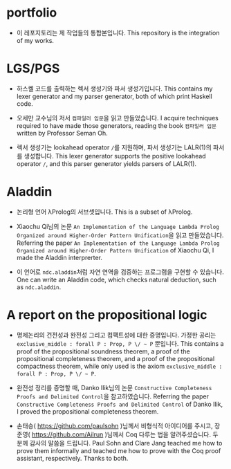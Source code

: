 # portfolio

- 이 레포지토리는 제 작업들의 통합본입니다. This repository is the integration of my works.

# LGS/PGS

- 하스켈 코드를 출력하는 렉서 생성기와 파서 생성기입니다. This contains my lexer generator and my parser generator, both of which print Haskell code.

- 오세만 교수님의 저서 `컴파일러 입문`을 읽고 만들었습니다. I acquire techniques required to have made those generators, reading the book `컴파일러 입문` written by Professor Seman Oh.

- 렉서 생성기는 lookahead operator `/`를 지원하며, 파서 생성기는 LALR(1)의 파서를 생성합니다. This lexer generator supports the positive lookahead operator `/`, and this parser generator yields parsers of LALR(1).

# Aladdin

- 논리형 언어 λProlog의 서브셋입니다. This is a subset of λProlog.

- Xiaochu Qi님의 논문 `An Implementation of the Language Lambda Prolog Organized around Higher-Order Pattern Unification`을 읽고 만들었습니다. Referring the paper `An Implementation of the Language Lambda Prolog Organized around Higher-Order Pattern Unification` of Xiaochu Qi, I made the Aladdin interprerter.

- 이 언어로 `ndc.aladdin`처럼 자연 연역을 검증하는 프로그램을 구현할 수 있습니다. One can write an Aladdin code, which checks natural deduction, such as `ndc.aladdin`.

# A report on the propositional logic

- 명제논리의 건전성과 완전성 그리고 컴팩트성에 대한 증명입니다. 가정한 공리는 `exclusive_middle : forall P : Prop, P \/ ~ P` 뿐입니다. This contains a proof of the propositional soundness theorem, a proof of the propositional completeness theorem, and a proof of the propositional compactness theorem, while only used is the axiom `exclusive_middle : forall P : Prop, P \/ ~ P`.

- 완전성 정리를 증명할 때, Danko Ilik님의 논문 `Constructive Completeness Proofs and Delimited Control`을 참고하였습니다. Referring the paper `Constructive Completeness Proofs and Delimited Control` of Danko Ilik, I proved the propositional completeness theorem.

- 손태승( https://github.com/paulsohn )님께서 비형식적 아이디어를 주시고, 장준영( https://github.com/Ailrun )님께서 Coq 다루는 법을 알려주셨습니다. 두 분께 감사의 말씀을 드립니다. Paul Sohn and Clare Jang teached me how to prove them informally and teached me how to prove with the Coq proof assistant, respectively. Thanks to both.
